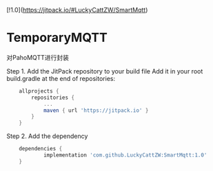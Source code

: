 [!1.0[](https://jitpack.io/v/LuckyCattZW/SmartMqtt.svg)](https://jitpack.io/#LuckyCattZW/SmartMqtt)
# TemporaryMQTT
对PahoMQTT进行封装


Step 1. Add the JitPack repository to your build file 
Add it in your root build.gradle at the end of repositories:
```gradle
	allprojects {
		repositories {
			...
			maven { url 'https://jitpack.io' }
		}
	}
```
Step 2. Add the dependency
```gradle
	dependencies {
	        implementation 'com.github.LuckyCattZW:SmartMqtt:1.0'
	}

```
